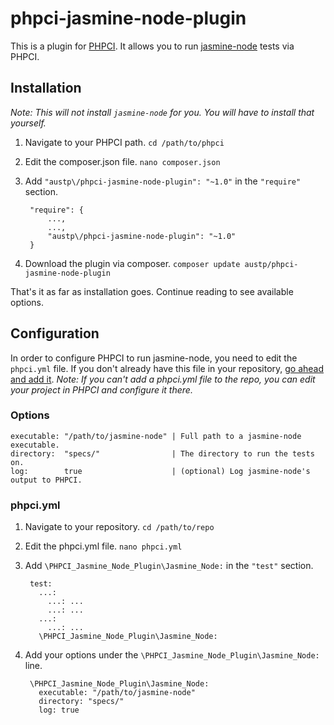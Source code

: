 # phpci-jasmine-node-plugin
This is a plugin for [PHPCI](https://github.com/block8/phpci). It allows you
to run [jasmine-node](https://github.com/mhevery/jasmine-node) tests via PHPCI.

## Installation
*Note: This will not install `jasmine-node` for you. You will have to install that yourself.*

1. Navigate to your PHPCI path. `cd /path/to/phpci`
2. Edit the composer.json file. `nano composer.json`
3. Add `"austp\/phpci-jasmine-node-plugin": "~1.0"` in the `"require"` section.

        "require": {
            ...,
            ...,
            "austp\/phpci-jasmine-node-plugin": "~1.0"
        }
4. Download the plugin via composer. `composer update austp/phpci-jasmine-node-plugin`

That's it as far as installation goes. Continue reading to see available options.


## Configuration
In order to configure PHPCI to run jasmine-node, you need to edit the `phpci.yml` file.
If you don't already have this file in your repository, [go ahead and add it](https://www.phptesting.org/wiki/Adding-PHPCI-Support-to-Your-Projects).
*Note: If you can't add a phpci.yml file to the repo, you can edit your project in PHPCI and configure it there.*

### Options
    executable: "/path/to/jasmine-node" | Full path to a jasmine-node executable.
    directory:  "specs/"                | The directory to run the tests on.
    log:        true                    | (optional) Log jasmine-node's output to PHPCI.

### phpci.yml
1. Navigate to your repository. `cd /path/to/repo`
2. Edit the phpci.yml file. `nano phpci.yml`
3. Add `\PHPCI_Jasmine_Node_Plugin\Jasmine_Node:` in the `"test"` section.

        test:
          ...:
            ...: ...
            ...: ...
          ...:
            ...: ...
          \PHPCI_Jasmine_Node_Plugin\Jasmine_Node:
4. Add your options under the `\PHPCI_Jasmine_Node_Plugin\Jasmine_Node:` line.

        \PHPCI_Jasmine_Node_Plugin\Jasmine_Node:
          executable: "/path/to/jasmine-node"
          directory: "specs/"
          log: true
